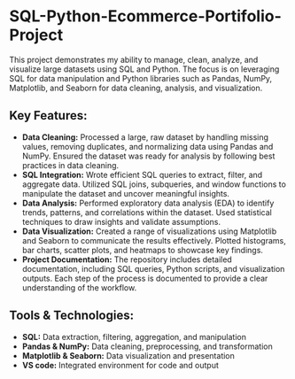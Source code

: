 # SQL-Python-Ecommerce-Portifolio-Project
<!DOCTYPE html>
<html lang="en">
<head>
    <meta charset="UTF-8">
    <meta name="viewport" content="width=device-width, initial-scale=1.0">
</head>
<body>

<p>This project demonstrates my ability to manage, clean, analyze, and visualize large datasets using SQL and Python. The focus is on leveraging SQL for data manipulation and Python libraries such as Pandas, NumPy, Matplotlib, and Seaborn for data cleaning, analysis, and visualization.</p>

<h2>Key Features:</h2>
<ul>
    <li><strong>Data Cleaning:</strong> Processed a large, raw dataset by handling missing values, removing duplicates, and normalizing data using Pandas and NumPy. Ensured the dataset was ready for analysis by following best practices in data cleaning.</li>
    <li><strong>SQL Integration:</strong> Wrote efficient SQL queries to extract, filter, and aggregate data. Utilized SQL joins, subqueries, and window functions to manipulate the dataset and uncover meaningful insights.</li>
    <li><strong>Data Analysis:</strong> Performed exploratory data analysis (EDA) to identify trends, patterns, and correlations within the dataset. Used statistical techniques to draw insights and validate assumptions.</li>
    <li><strong>Data Visualization:</strong> Created a range of visualizations using Matplotlib and Seaborn to communicate the results effectively. Plotted histograms, bar charts, scatter plots, and heatmaps to showcase key findings.</li>
    <li><strong>Project Documentation:</strong> The repository includes detailed documentation, including SQL queries, Python scripts, and visualization outputs. Each step of the process is documented to provide a clear understanding of the workflow.</li>
</ul>

<h2>Tools & Technologies:</h2>
<ul>
    <li><strong>SQL:</strong> Data extraction, filtering, aggregation, and manipulation</li>
    <li><strong>Pandas &amp; NumPy:</strong> Data cleaning, preprocessing, and transformation</li>
    <li><strong>Matplotlib &amp; Seaborn:</strong> Data visualization and presentation</li>
    <li><strong>VS code:</strong> Integrated environment for code and output</li>
</ul>
</body>
</html>
